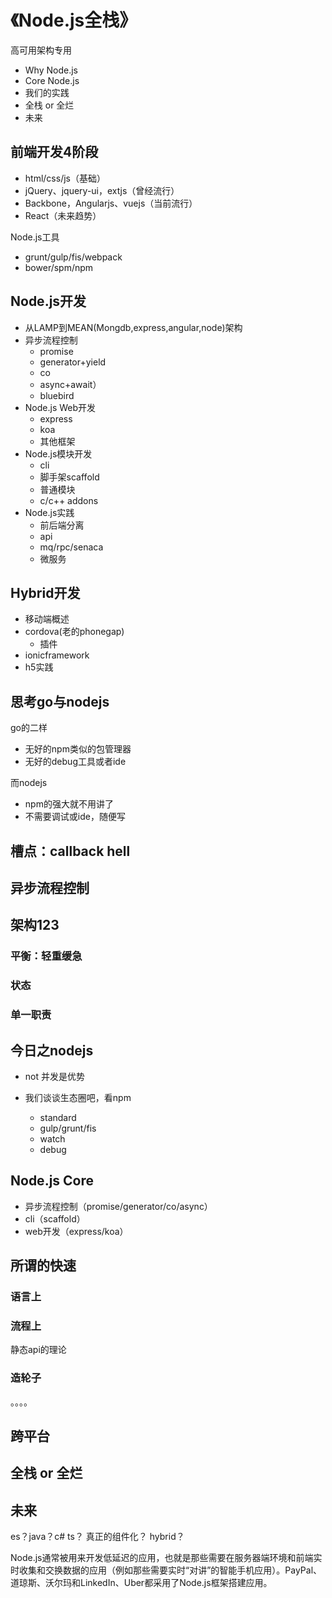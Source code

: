 # 《Node.js全栈》

高可用架构专用

- Why Node.js
- Core Node.js 
- 我们的实践
- 全栈 or 全烂
- 未来



## 前端开发4阶段

- html/css/js（基础）
- jQuery、jquery-ui，extjs（曾经流行）
- Backbone，Angularjs、vuejs（当前流行）
- React（未来趋势）

Node.js工具

- grunt/gulp/fis/webpack
- bower/spm/npm

## Node.js开发

- 从LAMP到MEAN(Mongdb,express,angular,node)架构
- 异步流程控制
  - promise
  - generator+yield
  - co
  - async+await）
  - bluebird
- Node.js Web开发
  - express
  - koa
  - 其他框架
- Node.js模块开发
  - cli
  - 脚手架scaffold
  - 普通模块
  - c/c++ addons
- Node.js实践
  - 前后端分离
  - api
  - mq/rpc/senaca
  - 微服务

## Hybrid开发

- 移动端概述
- cordova(老的phonegap)
  - 插件
- ionicframework
- h5实践


## 思考go与nodejs

go的二样

- 无好的npm类似的包管理器
- 无好的debug工具或者ide

而nodejs

- npm的强大就不用讲了
- 不需要调试或ide，随便写



## 槽点：callback hell


## 异步流程控制

## 架构123

### 平衡：轻重缓急


### 状态


### 单一职责


## 今日之nodejs

- not 并发是优势

- 我们谈谈生态圈吧，看npm
  - standard
  - gulp/grunt/fis
  - watch
  - debug

## Node.js Core

- 异步流程控制（promise/generator/co/async）
- cli（scaffold）
- web开发（express/koa）

## 所谓的快速


### 语言上


### 流程上

静态api的理论


### 造轮子

。。。。




## 跨平台



## 全栈 or 全烂

## 未来

es？java？c#
ts？
真正的组件化？
hybrid？





Node.js通常被用来开发低延迟的应用，也就是那些需要在服务器端环境和前端实时收集和交换数据的应用（例如那些需要实时“对讲”的智能手机应用）。PayPal、道琼斯、沃尔玛和LinkedIn、Uber都采用了Node.js框架搭建应用。